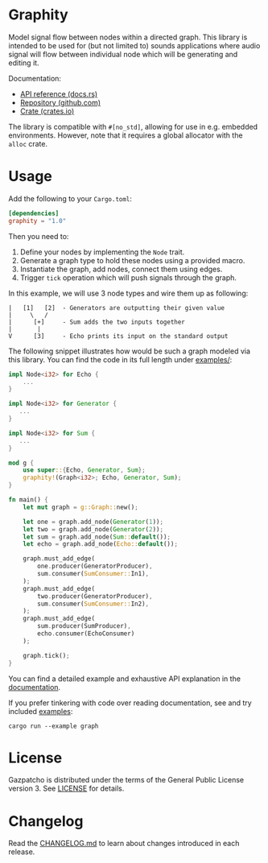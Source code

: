 # Graphity

Model signal flow between nodes within a directed graph. This library is
intended to be used for (but not limited to) sounds applications where audio
signal will flow between individual node which will be generating and editing
it.

Documentation:

* [API reference (docs.rs)](https://docs.rs/graphity)
* [Repository (github.com)](https://github.com/zlosynth/graphity)
* [Crate (crates.io)](https://crates.io/crates/graphity)

The library is compatible with `#[no_std]`, allowing for use in e.g.  embedded
environments. However, note that it requires a global allocator with the `alloc`
crate.

# Usage

Add the following to your `Cargo.toml`:

``` toml
[dependencies]
graphity = "1.0"
```

Then you need to:

1. Define your nodes by implementing the `Node` trait.
2. Generate a graph type to hold these nodes using a provided macro.
3. Instantiate the graph, add nodes, connect them using edges.
4. Trigger `tick` operation which will push signals through the graph.

In this example, we will use 3 node types and wire them up as following:

```
|   [1]   [2]  - Generators are outputting their given value
|     \   /
|      [+]     - Sum adds the two inputs together
|       |
V      [3]     - Echo prints its input on the standard output
```

The following snippet illustrates how would be such a graph modeled via this
library. You can find the code in its full length under
[examples/](examples/graph.rs):

``` rust
impl Node<i32> for Echo {
    ...
}

impl Node<i32> for Generator {
   ...
}

impl Node<i32> for Sum {
   ...
}

mod g {
    use super::{Echo, Generator, Sum};
    graphity!(Graph<i32>; Echo, Generator, Sum);
}

fn main() {
    let mut graph = g::Graph::new();

    let one = graph.add_node(Generator(1));
    let two = graph.add_node(Generator(2));
    let sum = graph.add_node(Sum::default());
    let echo = graph.add_node(Echo::default());

    graph.must_add_edge(
        one.producer(GeneratorProducer),
        sum.consumer(SumConsumer::In1),
    );
    graph.must_add_edge(
        two.producer(GeneratorProducer),
        sum.consumer(SumConsumer::In2),
    );
    graph.must_add_edge(
        sum.producer(SumProducer),
        echo.consumer(EchoConsumer)
    );

    graph.tick();
}
```

You can find a detailed example and exhaustive API explanation in the
[documentation](https://docs.rs/graphity).

If you prefer tinkering with code over reading documentation, see and try
included [examples](examples/):

``` shell
cargo run --example graph
```

# License

Gazpatcho is distributed under the terms of the General Public License
version 3. See [LICENSE](LICENSE) for details.

# Changelog

Read the [CHANGELOG.md](CHANGELOG.md) to learn about changes introduced in each
release.
